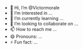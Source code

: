 - 👋 Hi, I’m @Victormorale
- 👀 I’m interested in ...
- 🌱 I’m currently learning ...
- 💞️ I’m looking to collaborate on ...
- 📫 How to reach me ...
- 😄 Pronouns: ...
- ⚡ Fun fact: ...

<!---
Victormorale/Victormorale is a ✨ special ✨ repository because its `README.md` (this file) appears on your GitHub profile.
You can click the Preview link to take a look at your changes.
--->
